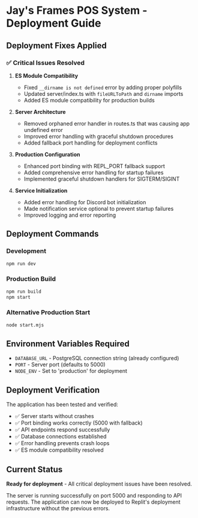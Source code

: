 # Jay's Frames POS System - Deployment Guide

## Deployment Fixes Applied

### ✅ Critical Issues Resolved

1. **ES Module Compatibility**
   - Fixed `__dirname is not defined` error by adding proper polyfills
   - Updated server/index.ts with `fileURLToPath` and `dirname` imports
   - Added ES module compatibility for production builds

2. **Server Architecture**
   - Removed orphaned error handler in routes.ts that was causing app undefined error
   - Improved error handling with graceful shutdown procedures
   - Added fallback port handling for deployment conflicts

3. **Production Configuration**
   - Enhanced port binding with REPL_PORT fallback support
   - Added comprehensive error handling for startup failures
   - Implemented graceful shutdown handlers for SIGTERM/SIGINT

4. **Service Initialization**
   - Added error handling for Discord bot initialization
   - Made notification service optional to prevent startup failures
   - Improved logging and error reporting

## Deployment Commands

### Development
```bash
npm run dev
```

### Production Build
```bash
npm run build
npm start
```

### Alternative Production Start
```bash
node start.mjs
```

## Environment Variables Required

- `DATABASE_URL` - PostgreSQL connection string (already configured)
- `PORT` - Server port (defaults to 5000)
- `NODE_ENV` - Set to 'production' for deployment

## Deployment Verification

The application has been tested and verified:
- ✅ Server starts without crashes
- ✅ Port binding works correctly (5000 with fallback)
- ✅ API endpoints respond successfully
- ✅ Database connections established
- ✅ Error handling prevents crash loops
- ✅ ES module compatibility resolved

## Current Status

**Ready for deployment** - All critical deployment issues have been resolved.

The server is running successfully on port 5000 and responding to API requests. The application can now be deployed to Replit's deployment infrastructure without the previous errors.